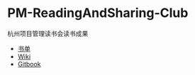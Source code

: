 # PM-ReadingAndSharing-Club

杭州项目管理读书会读书成果

* [书单](https://github.com/PM-RSC/PM-ReadingAndSharing-Club/projects/1)
* [Wiki](https://github.com/PM-RSC/PM-ReadingAndSharing-Club/wiki)
* [Gitbook](https://pm-rsc1.gitbooks.io/test/content/)